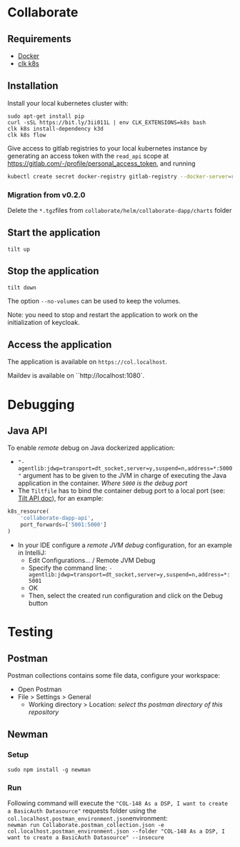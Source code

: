 # Collaborate

## Requirements

- [Docker](https://docs.docker.com/engine/install/#server)
- [clk k8s](https://github.com/click-project/clk_recipe_k8s)

## Installation

Install your local kubernetes cluster with:

```shell script
sudo apt-get install pip
curl -sSL https://bit.ly/3ii011L | env CLK_EXTENSIONS=k8s bash
clk k8s install-dependency k3d
clk k8s flow
```


Give access to gitlab registries to your local kubernetes instance by generating an access token with the `read_api`
scope at https://gitlab.com/-/profile/personal_access_token, and running

```bash
kubectl create secret docker-registry gitlab-registry --docker-server=registry.gitlab.com --docker-username=$GITLAB_USER --docker-password=$GITLAB_TOKEN
```

### Migration from v0.2.0
Delete the `*.tgz`files from `collaborate/helm/collaborate-dapp/charts` folder


## Start the application

```shell script
tilt up
```

## Stop the application

```shell script
tilt down
```

The option `--no-volumes` can be used to keep the volumes.

Note: you need to stop and restart the application to work on the initialization of keycloak.

## Access the application

The application is available on `https://col.localhost`.

Maildev is available on ``http://localhost:1080`.

# Debugging
## Java API
To enable _remote_ debug on Java dockerized application:
* `"-agentlib:jdwp=transport=dt_socket,server=y,suspend=n,address=*:5000"` argument has to be given to the JVM in charge of executing the Java application in the container.
  _Where `5000` is the debug port_
* The `Tiltfile` has to bind the container debug port to a local port (see: [Tilt API doc](https://docs.tilt.dev/api.html)), for an example:
```python
k8s_resource(
    'collaborate-dapp-api',
    port_forwards=['5001:5000']
)
```
* In your IDE configure a _remote JVM debug_ configuration, for an example in IntelliJ:
  * Edit Configurations... / Remote JVM Debug
  * Specify the command line: `-agentlib:jdwp=transport=dt_socket,server=y,suspend=n,address=*:5001`
  * OK
  * Then, select the created run configuration and click on the Debug button

# Testing
## Postman
Postman collections contains some file data, configure your workspace:

* Open Postman
* File > Settings > General
  * Working directory > Location: _select ths postman directory of this repository_  

## Newman
### Setup
`sudo npm install -g newman`

### Run
Following command will execute the `"COL-148 As a DSP, I want to create a BasicAuth Datasource"` requests folder using the `col.localhost.postman_environment.json`environment:  
`newman run Collaborate.postman_collection.json -e col.localhost.postman_environment.json --folder "COL-148 As a DSP, I want to create a BasicAuth Datasource" --insecure`
